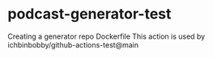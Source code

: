 # podcast-generator-test
Creating a generator repo Dockerfile
This action is used by ichbinbobby/github-actions-test@main
